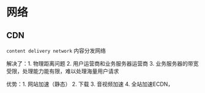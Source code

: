 # 网络
## CDN
``content delivery network`` 内容分发网络 

解决了：1. 物理距离问题 2. 用户运营商和业务服务器运营商 3. 业务服务器的带宽受限，处理能力能有限，难以处理海量用户请求

优势：1. 网站加速（静态）  2. 下载 3. 音视频加速 4. 全站加速ECDN，
